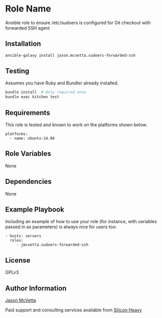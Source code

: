 Role Name
=========

Ansible role to ensure /etc/sudoers is configured for Git checkout with forwarded SSH agent


Installation
------------

```bash
ansible-galaxy install jason.mcvetta.sudoers-forwarded-ssh
```


Testing
-------

Assumes you have Ruby and Bundler already installed.


```bash
bundle install  # Only required once
bundle exec kitchen test
```


Requirements
------------

This role is tested and known to work on the platforms shown below.

```
platforms:
  - name: ubuntu-14.04
```


Role Variables
--------------

None


Dependencies
------------

None


Example Playbook
----------------

Including an example of how to use your role (for instance, with variables passed in as parameters) is always nice for users too:

    - hosts: servers
      roles:
         - jmcvetta.sudoers-forwarded-ssh

License
-------

GPLv3


Author Information
------------------

[Jason McVetta](mailto:jason.mcvetta@gmail.com)

Paid support and consulting services available from [Silicon
Heavy](http://siliconheavy.com)
